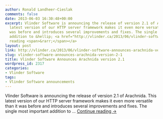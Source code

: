 ```yaml
---
author: Ronald Landheer-Cieslak
comments: false
date: 2013-06-03 16:30:48+00:00
excerpt: Vlinder Software is announcing the release of version 2.1 of Arachnida. This
  latest version of our HTTP server framework makes it even more versatile than it
  was before and introduces several improvements and fixes. The single most important
  addition to &hellip; <a href="http://vlinder.ca/2013/06/vlinder-software-announces-arachnida-version-2-1/">Continue
  reading <span>&rarr;</span></a>
layout: post
link: http://vlinder.ca/2013/06/vlinder-software-announces-arachnida-version-2-1/
slug: vlinder-software-announces-arachnida-version-2-1
title: Vlinder Software Announces Arachnida version 2.1
wordpress_id: 2317
categories:
- Vlinder Software
tags:
- Vlinder Software announcements
---
```


Vlinder Software is announcing the release of version 2.1 of Arachnida. This latest version of our HTTP server framework makes it even more versatile than it was before and introduces several improvements and fixes. The single most important addition to … [Continue reading ->](http://vlinder.ca/2013/06/vlinder-software-announces-arachnida-version-2-1/)
